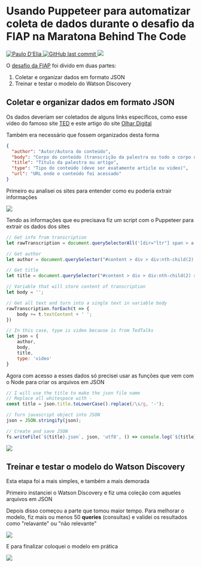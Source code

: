 # Usando Puppeteer para automatizar coleta de dados durante o desafio da FIAP na Maratona Behind The Code

<p>
  <a href="https://www.linkedin.com/in/paulodelia/">
      <img alt="Paulo D'Elia" src="https://img.shields.io/badge/-paulodelia-important?style=flat&logo=Linkedin&logoColor=white" />
   </a>
  <a href="https://github.com/paulohdelia/behind-the-code-fiap-2020/commits/master">
    <img alt="GitHub last commit" src="https://img.shields.io/github/last-commit/paulohdelia/behind-the-code-fiap-2020?color=important">
  </a> 
  <img src="https://img.shields.io/github/languages/count/paulohdelia/behind-the-code-fiap-2020?color=important&style=flat-square">
</p>

O [desafio da FIAP](https://github.com/maratonadev-br/desafio-3-2020) foi divido em duas partes:
  1. Coletar e organizar dados em formato JSON
  2. Treinar e testar o modelo do Watson Discovery
  
##  Coletar e organizar dados em formato JSON

Os dados deveriam ser coletados de alguns links específicos, como esse vídeo do famoso site [TED](https://www.ted.com/talks/pierre_barreau_how_ai_could_compose_a_personalized_soundtrack_to_your_life/transcript?language=pt-br) e este artigo do site [Olhar Digital](https://olhardigital.com.br/colunistas/wagner_sanchez/post/o_futuro_cada_vez_mais_perto/78972)

Também era necessário que fossem organizados desta forma
```json
{
  "author": "Autor/Autora do conteúdo",
  "body": "Corpo do conteúdo (transcrição da palestra ou todo o corpo de um artigo)",
  "title": "Título da palestra ou artigo",
  "type": "Tipo do conteúdo (deve ser exatamente article ou video)",
  "url": "URL onde o conteúdo foi acessado"
}
```

Primeiro eu analisei os sites para entender como eu poderia extrair informações

![](http://drive.google.com/uc?export=view&id=18mRZVul_7Pjums2D5eMgL2Z1mtnQHlZQ)

Tendo as informações que eu precisava fiz um script com o Puppeteer para extrair os dados dos sites 

```js
// Get info from transcription
let rawTranscription = document.querySelectorAll('[dir="ltr"] span > a');

// Get author
let author = document.querySelector("#content > div > div:nth-child(2) > div.bg\\:gray-ll.c\\:black.p-x\\:2.p-y\\:\\.5.bg\\:white\\@md > div.f\\:\\.9.m-b\\:\\.4.m-t\\:\\.5.d\\:i-b").textContent;

// Get title
let title = document.querySelector("#content > div > div:nth-child(2) > div.bg\\:gray-ll.c\\:black.p-x\\:2.p-y\\:\\.5.bg\\:white\\@md > h1").textContent;

// Variable that will store content of transcription
let body = '';

// Get all text and turn into a single text in variable body
rawTranscription.forEach(t => {
    body += t.textContent + ' ';
})

// In this case, type is video because is from TedTalks
let json = {
    author,
    body,
    title,
    type: 'video'
}
```

Agora com acesso a esses dados só precisei usar as funções que vem com o Node para criar os arquivos em JSON

```js
// I will use the title to make the json file name
// Replace all whitespace with -
const title = json.title.toLowerCase().replace(/\s/g, '-');

// Turn javascript object into JSON
json = JSON.stringify(json);

// Create and save JSON
fs.writeFile(`${title}.json`, json, 'utf8', () => console.log(`${title}.json created`));
```

![](http://drive.google.com/uc?export=view&id=1D4kA-Z0x8C5l_vqnvQMMBhAYjyMfOZrx)

## Treinar e testar o modelo do Watson Discovery

Esta etapa foi a mais simples, e também a mais demorada

Primeiro instanciei o Watson Discovery e fiz uma coleção com aqueles arquivos em JSON

Depois disso começou a parte que tomou maior tempo. Para melhorar o modelo, fiz mais ou menos 50 **queries** (consultas) e validei os resultados como "relavante" ou "não relevante"

![](http://drive.google.com/uc?export=view&id=1zv_Nco8_RV-fU7N1yXrRP5FhHyos0BO2)

E para finalizar coloquei o modelo em prática

![](http://drive.google.com/uc?export=view&id=1hSCY0UaPZxvan674O5MZypWk5l5oY-bm)
